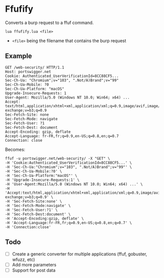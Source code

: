 # Ffufify

Converts a burp request to a ffuf command.

```
lua ffufify.lua <file>
```

- `<file>` being the filename that contains the burp request

## Example

```
GET /web-security/ HTTP/1.1
Host: portswigger.net
Cookie: Authenticated_UserVerificationId=8CC88CF5...
Sec-Ch-Ua: "Chromium";v="103", ".Not/A)Brand";v="99"
Sec-Ch-Ua-Mobile: ?0
Sec-Ch-Ua-Platform: "macOS"
Upgrade-Insecure-Requests: 1
User-Agent: Mozilla/5.0 (Windows NT 10.0; Win64; x64) ...
Accept: text/html,application/xhtml+xml,application/xml;q=0.9,image/avif,image/webp,image/apng,*/*;q=0.8,application/signed-exchange;v=b3;q=0.9
Sec-Fetch-Site: none
Sec-Fetch-Mode: navigate
Sec-Fetch-User: ?1
Sec-Fetch-Dest: document
Accept-Encoding: gzip, deflate
Accept-Language: fr-FR,fr;q=0.9,en-US;q=0.8,en;q=0.7
Connection: close
```

Becomes:

```
ffuf -u portswigger.net/web-security/ -X "GET" \
-H 'Cookie:Authenticated_UserVerificationId=8CC88CF5...' \
-H 'Sec-Ch-Ua:"Chromium";v="103", ".Not/A)Brand";v="99"' \
-H 'Sec-Ch-Ua-Mobile:?0' \
-H 'Sec-Ch-Ua-Platform:"macOS"' \
-H 'Upgrade-Insecure-Requests:1' \
-H 'User-Agent:Mozilla/5.0 (Windows NT 10.0; Win64; x64) ...' \
-H 'Accept:text/html,application/xhtml+xml,application/xml;q=0.9,image/avif,image/webp,image/apng,*/*;q=0.8,application/signed-exchange;v=b3;q=0.9' \
-H 'Sec-Fetch-Site:none' \
-H 'Sec-Fetch-Mode:navigate' \
-H 'Sec-Fetch-User:?1' \
-H 'Sec-Fetch-Dest:document' \
-H 'Accept-Encoding:gzip, deflate' \
-H 'Accept-Language:fr-FR,fr;q=0.9,en-US;q=0.8,en;q=0.7' \
-H 'Connection:close'
```

## Todo

- [ ] Create a generic converter for multiple applications (ffuf, gobuster, wfuzz, etc)
- [ ] Add more parameters
- [ ] Support for post data
